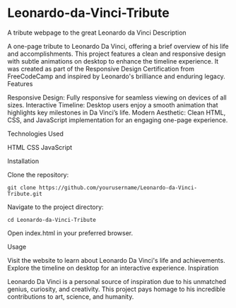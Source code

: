 # Leonardo-da-Vinci-Tribute
A tribute webpage to the great Leonardo da Vinci
Description

A one-page tribute to Leonardo Da Vinci, offering a brief overview of his life and accomplishments. This project features a clean and responsive design with subtle animations on desktop to enhance the timeline experience. It was created as part of the Responsive Design Certification from FreeCodeCamp and inspired by Leonardo's brilliance and enduring legacy.
Features

  Responsive Design: Fully responsive for seamless viewing on devices of all sizes.
  Interactive Timeline: Desktop users enjoy a smooth animation that highlights key milestones in Da Vinci’s life.
  Modern Aesthetic: Clean HTML, CSS, and JavaScript implementation for an engaging one-page experience.

Technologies Used

  HTML
  CSS
  JavaScript

Installation

  Clone the repository:

    git clone https://github.com/yourusername/Leonardo-da-Vinci-Tribute.git

  Navigate to the project directory:

    cd Leonardo-da-Vinci-Tribute

  Open index.html in your preferred browser.

Usage

Visit the website to learn about Leonardo Da Vinci's life and achievements. Explore the timeline on desktop for an interactive experience.
Inspiration

Leonardo Da Vinci is a personal source of inspiration due to his unmatched genius, curiosity, and creativity. This project pays homage to his incredible contributions to art, science, and humanity.
